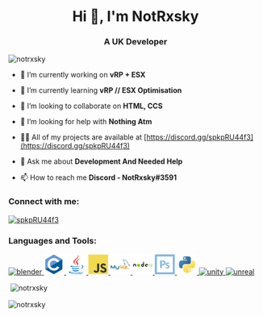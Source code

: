 <h1 align="center">Hi 👋, I'm NotRxsky</h1>
<h3 align="center">A UK Developer</h3>

<p align="left"> <img src="https://komarev.com/ghpvc/?username=notrxsky&label=Profile%20views&color=0e75b6&style=flat" alt="notrxsky" /> </p>

- 🔭 I’m currently working on **vRP + ESX**

- 🌱 I’m currently learning **vRP // ESX Optimisation**

- 👯 I’m looking to collaborate on **HTML, CCS**

- 🤝 I’m looking for help with **Nothing Atm**

- 👨‍💻 All of my projects are available at [https://discord.gg/spkpRU44f3](https://discord.gg/spkpRU44f3)

- 💬 Ask me about **Development And Needed Help**

- 📫 How to reach me **Discord - NotRxsky#3591**

<h3 align="left">Connect with me:</h3>
<p align="left">
<a href="https://discord.gg/spkpRU44f3" target="blank"><img align="center" src="https://raw.githubusercontent.com/rahuldkjain/github-profile-readme-generator/master/src/images/icons/Social/discord.svg" alt="spkpRU44f3" height="30" width="40" /></a>
</p>

<h3 align="left">Languages and Tools:</h3>
<p align="left"> <a href="https://www.blender.org/" target="_blank"> <img src="https://download.blender.org/branding/community/blender_community_badge_white.svg" alt="blender" width="40" height="40"/> </a> <a href="https://www.cprogramming.com/" target="_blank"> <img src="https://raw.githubusercontent.com/devicons/devicon/master/icons/c/c-original.svg" alt="c" width="40" height="40"/> </a> <a href="https://www.java.com" target="_blank"> <img src="https://raw.githubusercontent.com/devicons/devicon/master/icons/java/java-original.svg" alt="java" width="40" height="40"/> </a> <a href="https://developer.mozilla.org/en-US/docs/Web/JavaScript" target="_blank"> <img src="https://raw.githubusercontent.com/devicons/devicon/master/icons/javascript/javascript-original.svg" alt="javascript" width="40" height="40"/> </a> <a href="https://www.mysql.com/" target="_blank"> <img src="https://raw.githubusercontent.com/devicons/devicon/master/icons/mysql/mysql-original-wordmark.svg" alt="mysql" width="40" height="40"/> </a> <a href="https://nodejs.org" target="_blank"> <img src="https://raw.githubusercontent.com/devicons/devicon/master/icons/nodejs/nodejs-original-wordmark.svg" alt="nodejs" width="40" height="40"/> </a> <a href="https://www.photoshop.com/en" target="_blank"> <img src="https://raw.githubusercontent.com/devicons/devicon/master/icons/photoshop/photoshop-line.svg" alt="photoshop" width="40" height="40"/> </a> <a href="https://www.python.org" target="_blank"> <img src="https://raw.githubusercontent.com/devicons/devicon/master/icons/python/python-original.svg" alt="python" width="40" height="40"/> </a> <a href="https://unity.com/" target="_blank"> <img src="https://www.vectorlogo.zone/logos/unity3d/unity3d-icon.svg" alt="unity" width="40" height="40"/> </a> <a href="https://unrealengine.com/" target="_blank"> <img src="https://raw.githubusercontent.com/kenangundogan/fontisto/036b7eca71aab1bef8e6a0518f7329f13ed62f6b/icons/svg/brand/unreal-engine.svg" alt="unreal" width="40" height="40"/> </a> </p>

<p>&nbsp;<img align="center" src="https://github-readme-stats.vercel.app/api?username=notrxsky&show_icons=true&locale=en" alt="notrxsky" /></p>

<p><img align="center" src="https://github-readme-streak-stats.herokuapp.com/?user=notrxsky&" alt="notrxsky" /></p>
